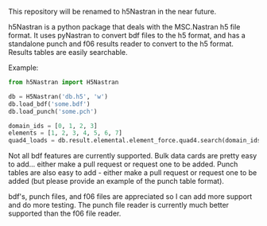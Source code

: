 This repository will be renamed to h5Nastran in the near future.

h5Nastran is a python package that deals with the MSC.Nastran h5 file format.  It uses pyNastran to convert bdf files to the h5 format, and has a standalone punch and f06 results reader to convert to the h5 format.  Results tables are easily searchable.

Example:
```python
from h5Nastran import H5Nastran

db = H5Nastran('db.h5', 'w')
db.load_bdf('some.bdf')
db.load_punch('some.pch')

domain_ids = [0, 1, 2, 3]
elements = [1, 2, 3, 4, 5, 6, 7]
quad4_loads = db.result.elemental.element_force.quad4.search(domain_ids, elements)
```


Not all bdf features are currently supported.  Bulk data cards are pretty easy to add... either make a pull request or request one to be added.  Punch tables are also easy to add - either make a pull request or request one to be added (but please provide an example of the punch table format).

bdf's, punch files, and f06 files are appreciated so I can add more support and do more testing.  The punch file reader is currently much better supported than the f06 file reader.
